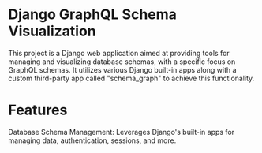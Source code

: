 # Django GraphQL Schema Visualization

  This project is a Django web application aimed at providing tools for managing and visualizing database schemas, with a specific focus on GraphQL schemas. It utilizes various Django built-in apps along with a custom third-party app called "schema_graph" to achieve this functionality.

# Features

  Database Schema Management: Leverages Django's built-in apps for managing data, authentication, sessions, and more.



